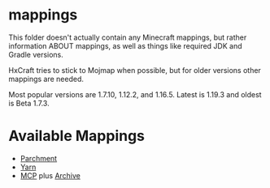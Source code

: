 # mappings

This folder doesn't actually contain any Minecraft mappings, but rather information ABOUT mappings, as well as things like required JDK and Gradle versions.

HxCraft tries to stick to Mojmap when possible, but for older versions other mappings are needed.

Most popular versions are 1.7.10, 1.12.2, and 1.16.5. Latest is 1.19.3 and oldest is Beta 1.7.3.

# Available Mappings
- [Parchment](https://parchmentmc.org/docs/getting-started)
- [Yarn](https://github.com/FabricMC/yarn)
- [MCP](https://files.minecraftforge.net/de/oceanlabs/mcp/mcp_config/) plus [Archive](https://github.com/Aizistral-Studios/MCP-Archive)
